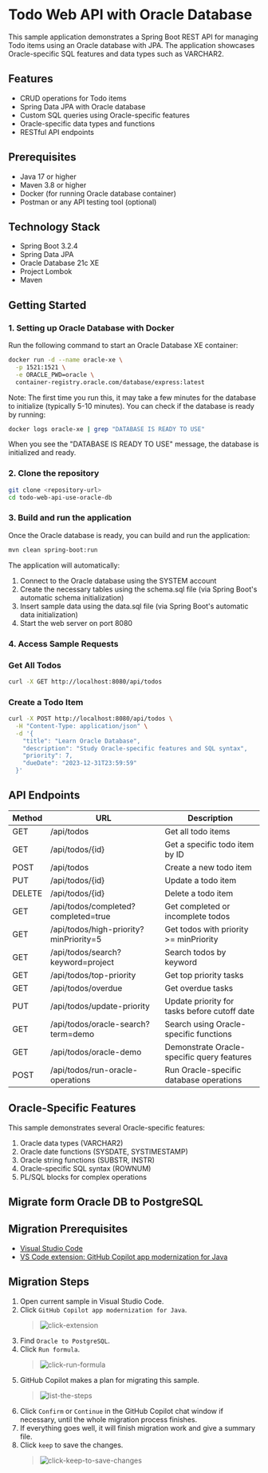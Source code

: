 # Todo Web API with Oracle Database

This sample application demonstrates a Spring Boot REST API for managing Todo items using an Oracle database with JPA. The application showcases Oracle-specific SQL features and data types such as VARCHAR2.

## Features

- CRUD operations for Todo items
- Spring Data JPA with Oracle database
- Custom SQL queries using Oracle-specific features
- Oracle-specific data types and functions
- RESTful API endpoints

## Prerequisites

- Java 17 or higher
- Maven 3.8 or higher
- Docker (for running Oracle database container)
- Postman or any API testing tool (optional)

## Technology Stack

- Spring Boot 3.2.4
- Spring Data JPA
- Oracle Database 21c XE
- Project Lombok
- Maven

## Getting Started

### 1. Setting up Oracle Database with Docker

Run the following command to start an Oracle Database XE container:

```bash
docker run -d --name oracle-xe \
  -p 1521:1521 \
  -e ORACLE_PWD=oracle \
  container-registry.oracle.com/database/express:latest
```

Note: The first time you run this, it may take a few minutes for the database to initialize (typically 5-10 minutes). You can check if the database is ready by running:

```bash
docker logs oracle-xe | grep "DATABASE IS READY TO USE"
```

When you see the "DATABASE IS READY TO USE" message, the database is initialized and ready.

### 2. Clone the repository

```bash
git clone <repository-url>
cd todo-web-api-use-oracle-db
```

### 3. Build and run the application

Once the Oracle database is ready, you can build and run the application:

```bash
mvn clean spring-boot:run
```

The application will automatically:
1. Connect to the Oracle database using the SYSTEM account
2. Create the necessary tables using the schema.sql file (via Spring Boot's automatic schema initialization)
3. Insert sample data using the data.sql file (via Spring Boot's automatic data initialization)
4. Start the web server on port 8080

### 4. Access Sample Requests

### Get All Todos

```bash
curl -X GET http://localhost:8080/api/todos
```

### Create a Todo Item

```bash
curl -X POST http://localhost:8080/api/todos \
  -H "Content-Type: application/json" \
  -d '{
    "title": "Learn Oracle Database",
    "description": "Study Oracle-specific features and SQL syntax",
    "priority": 7,
    "dueDate": "2023-12-31T23:59:59"
  }'
```

## API Endpoints

| Method | URL                                | Description                                    |
|--------|----------------------------------- |------------------------------------------------|
| GET    | /api/todos                         | Get all todo items                             |
| GET    | /api/todos/{id}                    | Get a specific todo item by ID                 |
| POST   | /api/todos                         | Create a new todo item                         |
| PUT    | /api/todos/{id}                    | Update a todo item                             |
| DELETE | /api/todos/{id}                    | Delete a todo item                             |
| GET    | /api/todos/completed?completed=true| Get completed or incomplete todos              |
| GET    | /api/todos/high-priority?minPriority=5 | Get todos with priority >= minPriority    |
| GET    | /api/todos/search?keyword=project  | Search todos by keyword                        |
| GET    | /api/todos/top-priority            | Get top priority tasks                         |
| GET    | /api/todos/overdue                 | Get overdue tasks                              |
| PUT    | /api/todos/update-priority         | Update priority for tasks before cutoff date   |
| GET    | /api/todos/oracle-search?term=demo | Search using Oracle-specific functions         |
| GET    | /api/todos/oracle-demo             | Demonstrate Oracle-specific query features     |
| POST   | /api/todos/run-oracle-operations   | Run Oracle-specific database operations        |

## Oracle-Specific Features

This sample demonstrates several Oracle-specific features:

1. Oracle data types (VARCHAR2)
2. Oracle date functions (SYSDATE, SYSTIMESTAMP)
3. Oracle string functions (SUBSTR, INSTR)
4. Oracle-specific SQL syntax (ROWNUM)
5. PL/SQL blocks for complex operations

## Migrate form Oracle DB to PostgreSQL

## Migration Prerequisites

- [Visual Studio Code](https://code.visualstudio.com/download)
- [VS Code extension: GitHub Copilot app modernization for Java](https://marketplace.visualstudio.com/items?itemName=vscjava.migrate-java-to-azure)

## Migration Steps

1. Open current sample in Visual Studio Code.
1. Click `GitHub Copilot app modernization for Java`.
   > ![click-extension](./images/click-extension.png)
1. Find `Oracle to PostgreSQL`.
1. Click `Run formula`.
   > ![click-run-formula](./images/click-run-formula.png)
1. GitHub Copilot makes a plan for migrating this sample.
   > ![list-the-steps](./images/list-the-steps.png)
1. Click `Confirm` or `Continue` in the GitHub Copilot chat window if necessary, until the whole migration process finishes.
1. If everything goes well, it will finish migration work and give a summary file.
1. Click `keep` to save the changes.
   > ![click-keep-to-save-changes](./images/click-keep-to-save-changes.png)
